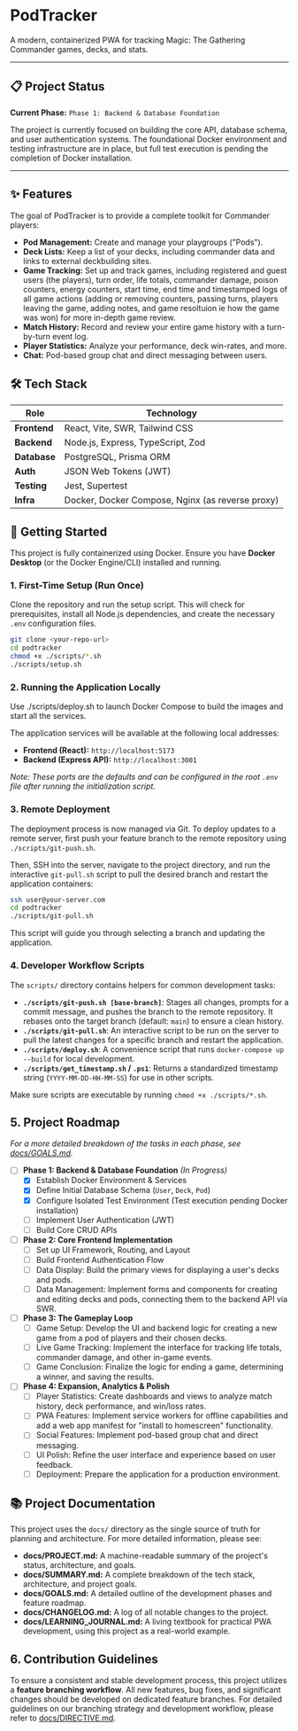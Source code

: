 # PodTracker

A modern, containerized PWA for tracking Magic: The Gathering Commander games, decks, and stats.

---

## 📋 Project Status

**Current Phase:** `Phase 1: Backend & Database Foundation`

The project is currently focused on building the core API, database schema, and user authentication systems. The foundational Docker environment and testing infrastructure are in place, but full test execution is pending the completion of Docker installation.

---

## ✨ Features

The goal of PodTracker is to provide a complete toolkit for Commander players:

- **Pod Management:** Create and manage your playgroups ("Pods").
- **Deck Lists:** Keep a list of your decks, including commander data and links to external deckbuilding sites.
- **Game Tracking:** Set up and track games, including registered and guest users (the players), turn order, life totals, commander damage, poison counters, energy counters, start time, end time and timestamped logs of all game actions (adding or removing counters, passing turns, players leaving the game, adding notes, and game resoltuion ie how the game was won) for more in-depth game review.
- **Match History:** Record and review your entire game history with a turn-by-turn event log.
- **Player Statistics:** Analyze your performance, deck win-rates, and more.
- **Chat:** Pod-based group chat and direct messaging between users.
## 🛠️ Tech Stack

| Role          | Technology                                       |
|---------------|--------------------------------------------------|
| **Frontend**  | React, Vite, SWR, Tailwind CSS                   |
| **Backend**   | Node.js, Express, TypeScript, Zod                |
| **Database**  | PostgreSQL, Prisma ORM                           |
| **Auth**      | JSON Web Tokens (JWT)                            |
| **Testing**   | Jest, Supertest                                  |
| **Infra**     | Docker, Docker Compose, Nginx (as reverse proxy) |

## 🚀 Getting Started

This project is fully containerized using Docker. Ensure you have **Docker Desktop** (or the Docker Engine/CLI) installed and running.

### 1. First-Time Setup (Run Once)

Clone the repository and run the setup script. This will check for prerequisites, install all Node.js dependencies, and create the necessary `.env` configuration files.

```bash
git clone <your-repo-url>
cd podtracker
chmod +x ./scripts/*.sh
./scripts/setup.sh
```

### 2. Running the Application Locally

Use ./scripts/deploy.sh to launch Docker Compose to build the images and start all the services.


The application services will be available at the following local addresses:

- **Frontend (React):** `http://localhost:5173`
- **Backend (Express API):** `http://localhost:3001`

*Note: These ports are the defaults and can be configured in the root `.env` file after running the initialization script.*

### 3. Remote Deployment

The deployment process is now managed via Git. To deploy updates to a remote server, first push your feature branch to the remote repository using `./scripts/git-push.sh`.

Then, SSH into the server, navigate to the project directory, and run the interactive `git-pull.sh` script to pull the desired branch and restart the application containers:
```bash
ssh user@your-server.com
cd podtracker
./scripts/git-pull.sh
```

This script will guide you through selecting a branch and updating the application.

### 4. Developer Workflow Scripts

The `scripts/` directory contains helpers for common development tasks:

- **`./scripts/git-push.sh [base-branch]`**: Stages all changes, prompts for a commit message, and pushes the branch to the remote repository. It rebases onto the target branch (default: `main`) to ensure a clean history.
- **`./scripts/git-pull.sh`**: An interactive script to be run on the server to pull the latest changes for a specific branch and restart the application.
- **`./scripts/deploy.sh`**: A convenience script that runs `docker-compose up --build` for local development.
- **`./scripts/get_timestamp.sh` / `.ps1`**: Returns a standardized timestamp string (`YYYY-MM-DD-HH-MM-SS`) for use in other scripts.

Make sure scripts are executable by running `chmod +x ./scripts/*.sh`.

## 5. Project Roadmap

*For a more detailed breakdown of the tasks in each phase, see [docs/GOALS.md](./docs/GOALS.md).*

- [ ] **Phase 1: Backend & Database Foundation** *(In Progress)*
  - [x] Establish Docker Environment & Services
  - [x] Define Initial Database Schema (`User`, `Deck`, `Pod`)
  - [x] Configure Isolated Test Environment (Test execution pending Docker installation)
  - [ ] Implement User Authentication (JWT)
  - [ ] Build Core CRUD APIs

- [ ] **Phase 2: Core Frontend Implementation**
  - [ ] Set up UI Framework, Routing, and Layout
  - [ ] Build Frontend Authentication Flow
  - [ ] Data Display: Build the primary views for displaying a user's decks and pods.
  - [ ] Data Management: Implement forms and components for creating and editing decks and pods, connecting them to the backend API via SWR.

- [ ] **Phase 3: The Gameplay Loop**
  - [ ] Game Setup: Develop the UI and backend logic for creating a new game from a pod of players and their chosen decks.
  - [ ] Live Game Tracking: Implement the interface for tracking life totals, commander damage, and other in-game events.
  - [ ] Game Conclusion: Finalize the logic for ending a game, determining a winner, and saving the results.

- [ ] **Phase 4: Expansion, Analytics & Polish**
  - [ ] Player Statistics: Create dashboards and views to analyze match history, deck performance, and win/loss rates.
  - [ ] PWA Features: Implement service workers for offline capabilities and add a web app manifest for "install to homescreen" functionality.
  - [ ] Social Features: Implement pod-based group chat and direct messaging.
  - [ ] UI Polish: Refine the user interface and experience based on user feedback.
  - [ ] Deployment: Prepare the application for a production environment.

## 📚 Project Documentation

This project uses the `docs/` directory as the single source of truth for planning and architecture. For more detailed information, please see:

- **docs/PROJECT.md:** A machine-readable summary of the project's status, architecture, and goals.
- **docs/SUMMARY.md:** A complete breakdown of the tech stack, architecture, and project goals.
- **docs/GOALS.md:** A detailed outline of the development phases and feature roadmap.
- **docs/CHANGELOG.md:** A log of all notable changes to the project.
- **docs/LEARNING_JOURNAL.md:** A living textbook for practical PWA development, using this project as a real-world example.

## 6. Contribution Guidelines

To ensure a consistent and stable development process, this project utilizes a **feature branching workflow**. All new features, bug fixes, and significant changes should be developed on dedicated feature branches. For detailed guidelines on our branching strategy and development workflow, please refer to [docs/DIRECTIVE.md](./docs/DIRECTIVE.md).